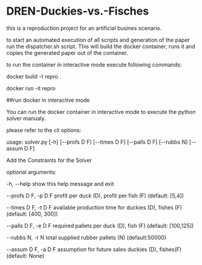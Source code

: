 # DREN-Duckies-vs.-Fisches
this is a reproduction project for an artificial busines scenario.

to start an automated execution of all scripts and generation of the paper run the dispatcher.sh script.
This will build the docker container, runs it and copies the generated paper out of the container.


to run the container in interactive mode execute following commands:

docker build -t repro .

docker run -it repro

##run docker in interactive mode

You can run the docker container in interactive mode to execute the python solver manualy.


please refer to the cli options:

usage: solver.py [-h] [--profs D F] [--times D F] [--palls D F] [--rubbs N] [--assum D F]

Add the Constraints for the Solver

optional arguments:

  -h, --help           show this help message and exit
  
  --profs D F, -p D F  profit per duck (D), profit per fish (F) (default: [5,4])
  
  --times D F, -t D F  available production time for duckies (D), fishes (F)(default: [400, 300])
  
  --palls D F, -e D F  required pallets per duck (D), fish (F) (default: [100,125])
  
  --rubbs N, -r N      total supplied rubber pallets (N) (default:50000)

  --assum D F, -a D F  assumption for future sales duckies (D), fishes(F)(default: None)
